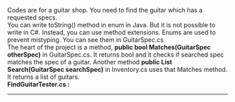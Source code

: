 Codes are for a guitar shop. You need to find the guitar which has a requested specs. <br>You can write toString() method in enum in Java. But it is not possible to write in C#. Instead, you can use method extensions. Enums are used to prevent mistyping. You can see them in GuitarSpec.cs<br>
The heart of the project is a method, **public bool Matches(GuitarSpec otherSpec)** in GuitarSpec.cs. It returns bool and it checks if searched spec matches the spec of a guitar. Another method **public List<Guitar> Search(GuitarSpec searchSpec)** in Inventory.cs uses that Matches method. It returns a list of guitars.<br>
**FindGuitarTester.cs :**
___
